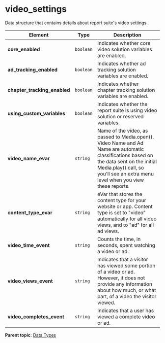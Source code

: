# video_settings

Data structure that contains details about report suite's video settings.

|Element|Type|Description|
|-------|----|-----------|
|**core_enabled** |`boolean` |Indicates whether core video solution variables are enabled.|
|**ad_tracking_enabled** |`boolean` |Indicates whether ad tracking solution variables are enabled.|
|**chapter_tracking_enabled** |`boolean` |Indicates whether chapter tracking solution variables are enabled.|
|**using_custom_variables** |`boolean` |Indicates whether the report suite is using video solution or reserved variables.|
|**video_name_evar** |`string` |Name of the video, as passed to Media.open(). Video Name and Ad Name are automatic classifications based on the data sent on the initial Media.play() call, so you'll see an extra menu level when you view these reports.|
|**content_type_evar** |`string` |eVar that stores the content type for your website or app. Content type is set to "video" automatically for all video views, and to "ad" for all ad views.|
|**video_time_event** |`string` |Counts the time, in seconds, spent watching a video or ad.|
|**video_views_event** |`string` |Indicates that a visitor has viewed some portion of a video or ad. However, it does not provide any information about how much, or what part, of a video the visitor viewed.|
|**video_completes_event** |`string` |Indicates that a user has viewed a complete video or ad.|

**Parent topic:** [Data Types](../data_types/c_datatypes.md)

